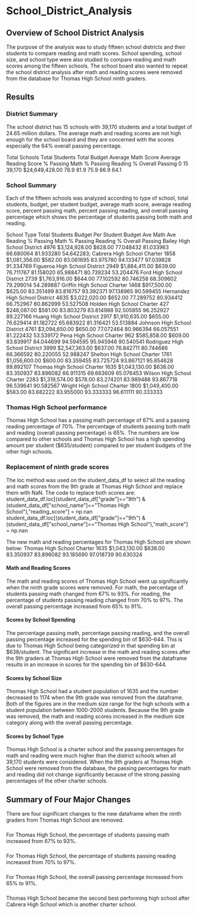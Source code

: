 # School_District_Analysis
## Overview of School District Analysis
The purpose of the analysis was to study fifteen school districts and their students to compare reading and math scores. School spending, school size, and school type were also studied to compare reading and math scores among the fifteen schools. The school board also wanted to repeat the school district analysis after math and reading scores were removed from the database for Thomas High School ninth graders.

## Results

### District Summary
The school district has 15 schools with 39,170 students and a total budget of 24.65 million dollars. The average math and reading scores are not high enough for the school board and they are concerned with the scores especially the 64% overall passing percentage.

Total Schools	Total Students	Total Budget	  Average Math Score	Average Reading Score	% Passing Math	% Passing Reading	% Overall Passing
0	    15	    39,170	        $24,649,428.00	78.9	               81.9	                  75.9	          86.9	             64.1

### School Summary
Each of the fifteen schools was analyzed according to type of school, total students, budget, per student budget, average math score, average reading score, percent passing math, percent passing reading, and overall passing percentage which shows the percentage of students passing both math and reading.

School              Type	   Total Students	Budget	      Per Student Budget	Ave Math	Ave Reading	% Passing Math	% Passing Reading	% Overall Passing
Bailey High School	District	4976	        $3,124,928.00	$628.00	            77.048432	81.033963	   66.680064	    81.933280	        54.642283;
Cabrera High School	Charter	  1858	        $1,081,356.00	$582.00	            83.061895	83.975780	   94.133477	    97.039828	        91.334769
Figueroa High School	District	2949	      $1,884,411.00	$639.00	            76.711767	81.158020	   65.988471	    80.739234	        53.204476
Ford High School	District	 2739	          $1,763,916.00	$644.00	            77.102592	80.746258	   68.309602	    79.299014	        54.289887
Griffin High School	Charter	1468	          $917,500.00	  $625.00	            83.351499	83.816757	   93.392371	    97.138965	        90.599455
Hernandez High School	District	4635	      $3,022,020.00	$652.00	            77.289752	80.934412	   66.752967	    80.862999	        53.527508
Holden High School	Charter	427 	          $248,087.00	  $581.00	            83.803279	83.814988	   92.505855	    96.252927	        89.227166
Huang High School	District	2917	          $1,910,635.00	$655.00	            76.629414	81.182722	   65.683922	    81.316421	        53.513884
Johnson High School	District	4761	        $3,094,650.00	$650.00	            77.072464	80.966394	   66.057551	    81.222432	        53.539172
Pena High School	Charter	962	              $585,858.00	  $609.00	            83.839917	84.044699	   94.594595	    95.945946	        90.540541
Rodriguez High School	District	3999	      $2,547,363.00	$637.00	            76.842711	80.744686	   66.366592	    80.220055	        52.988247
Shelton High School	Charter	1761	          $1,056,600.00	$600.00	            83.359455	83.725724	   93.867121	    95.854628	        89.892107
Thomas High School	Charter	1635	          $1,043,130.00	$638.00	            83.350937	83.896082	   66.911315	    69.663609	        65.076453
 Wilson High School	Charter	2283	          $1,319,574.00	$578.00             83.274201	83.989488	   93.867718	    96.539641	        90.582567
Wright High School	Charter	1800	          $1,049,400.00	$583.00	            83.682222	83.955000	   93.333333	    96.611111	        90.333333

### Thomas High School performance
Thomas High School has a passing math percentage of 67% and a passing reading percentage of 70%. The percentage of students passing both math and reading (overall passing percentage) is 65%. The numbers are low compared to other schools and Thomas High School has a high spending amount per student ($635/student) compared to per student budgets of the other high schools. 

### Replacement of ninth grade scores
The loc method was used on the student_data_df to select all the reading and math scores from the 9th grade at Thomas High School and replace them with NaN. The code to replace both scores are:
student_data_df.loc[(student_data_df["grade"]=="9th") & (student_data_df["school_name"]=="Thomas High School"),"reading_score"] = np.nan
student_data_df.loc[(student_data_df["grade"]=="9th") & (student_data_df["school_name"]=="Thomas High School"),"math_score"] = np.nan

The new math and reading percentages for Thomas High School are shown below:
Thomas High School	Charter	1635	          $1,043,130.00	$638.00	            83.350937	83.896082	  93.185690	     97.018739	        90.630324

#### Math and Reading Scores
The math and reading scores of Thomas High School went up significantly when the ninth grade scores were removed. For math, the percentage of students passing math changed from 67% to 93%. For reading, the percentage of students passing reading changed from 70% to 97%. The overall passing percentage increased from 65% to 91%.

#### Scores by School Spending
The percentage passing math, percentage passing reading, and the overall passing percentage increased for the spending bin of $630-644. This is due to Thomas High School being categorized in that spending bin at $638/student. The significant increase in the math and reading scores after the 9th graders at Thomas High School were removed from the dataframe results in an increase in scores for the spending bin of $630-644.

#### Scores by School Size
Thomas High School had a student population of 1635 and the number decreased to 1174 when the 9th grade was removed from the dataframe. Both of the figures are in the medium size range for the high schools with a student population between 1000-2000 students. Because the 9th grade was removed, the math and reading scores increased in the medium size category along with the overall passing percentage.

#### Scores by School Type
Thomas High School is a charter school and the passing percentages for math and reading were much higher than the district schools when all 39,170 students were considered. When the 9th graders at Thomas High School were removed from the database, the passing percentages for math and reading did not change significantly because of the strong passing percentages of the other charter schools.

## Summary of Four Major Changes
There are four significant changes to the new dataframe when the ninth graders from Thomas High School are removed.
###
For Thomas High School, the percentage of students passing math increased from 67% to 93%.
###
For Thomas High School, the percentage of students passing reading increased from 70% to 97%.
###
For Thomas High School, the overall passing percentage increased from 65% to 91%.
###
Thomas High School became the second best performing high school after Cabrera High School which is another charter school.
